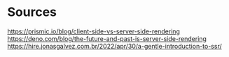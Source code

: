 

# Sources 

https://prismic.io/blog/client-side-vs-server-side-rendering
https://deno.com/blog/the-future-and-past-is-server-side-rendering
https://hire.jonasgalvez.com.br/2022/apr/30/a-gentle-introduction-to-ssr/

